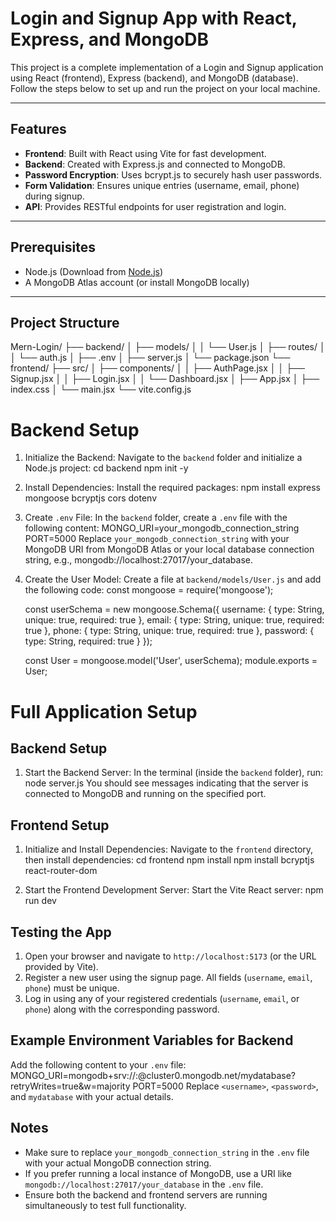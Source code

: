 # Login and Signup App with React, Express, and MongoDB

This project is a complete implementation of a Login and Signup application using React (frontend), Express (backend), and MongoDB (database). Follow the steps below to set up and run the project on your local machine.

---

## Features

- **Frontend**: Built with React using Vite for fast development.
- **Backend**: Created with Express.js and connected to MongoDB.
- **Password Encryption**: Uses bcrypt.js to securely hash user passwords.
- **Form Validation**: Ensures unique entries (username, email, phone) during signup.
- **API**: Provides RESTful endpoints for user registration and login.

---

## Prerequisites

- Node.js (Download from [Node.js](https://nodejs.org/))
- A MongoDB Atlas account (or install MongoDB locally)

---

## Project Structure

Mern-Login/
├── backend/
│   ├── models/
│   │   └── User.js
│   ├── routes/
│   │   └── auth.js
│   ├── .env
│   ├── server.js
│   └── package.json
└── frontend/
    ├── src/
    │   ├── components/
    │   │   ├── AuthPage.jsx
    │   │   ├── Signup.jsx
    │   │   ├── Login.jsx
    │   │   └── Dashboard.jsx
    │   ├── App.jsx
    │   ├── index.css
    │   └── main.jsx
    └── vite.config.js

# Backend Setup

1. Initialize the Backend: Navigate to the `backend` folder and initialize a Node.js project:
   cd backend
   npm init -y

2. Install Dependencies: Install the required packages:
   npm install express mongoose bcryptjs cors dotenv

3. Create `.env` File: In the `backend` folder, create a `.env` file with the following content:
   MONGO_URI=your_mongodb_connection_string
   PORT=5000
   Replace `your_mongodb_connection_string` with your MongoDB URI from MongoDB Atlas or your local database connection string, e.g., mongodb://localhost:27017/your_database.

4. Create the User Model: Create a file at `backend/models/User.js` and add the following code:
   const mongoose = require('mongoose');

   const userSchema = new mongoose.Schema({
       username: { type: String, unique: true, required: true },
       email: { type: String, unique: true, required: true },
       phone: { type: String, unique: true, required: true },
       password: { type: String, required: true }
   });

   const User = mongoose.model('User', userSchema);
   module.exports = User;

# Full Application Setup

## Backend Setup

1. Start the Backend Server: 
   In the terminal (inside the `backend` folder), run:
   node server.js
   You should see messages indicating that the server is connected to MongoDB and running on the specified port.

## Frontend Setup

1. Initialize and Install Dependencies: 
   Navigate to the `frontend` directory, then install dependencies:
   cd frontend
   npm install
   npm install bcryptjs react-router-dom

2. Start the Frontend Development Server: 
   Start the Vite React server:
   npm run dev

## Testing the App

1. Open your browser and navigate to `http://localhost:5173` (or the URL provided by Vite).
2. Register a new user using the signup page. All fields (`username`, `email`, `phone`) must be unique.
3. Log in using any of your registered credentials (`username`, `email`, or `phone`) along with the corresponding password.

## Example Environment Variables for Backend

Add the following content to your `.env` file:
MONGO_URI=mongodb+srv://<username>:<password>@cluster0.mongodb.net/mydatabase?retryWrites=true&w=majority
PORT=5000
Replace `<username>`, `<password>`, and `mydatabase` with your actual details.

## Notes

- Make sure to replace `your_mongodb_connection_string` in the `.env` file with your actual MongoDB connection string.
- If you prefer running a local instance of MongoDB, use a URI like `mongodb://localhost:27017/your_database` in the `.env` file.
- Ensure both the backend and frontend servers are running simultaneously to test full functionality.
